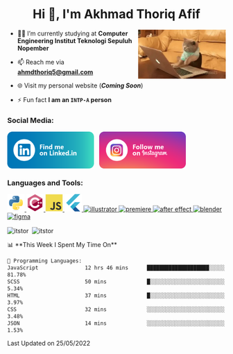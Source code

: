 <h1 align="center">Hi 👋, I'm Akhmad Thoriq Afif</h1>

<img align="right" src="https://raw.githubusercontent.com/itstor/itstor/main/images/cats.webp" style="width:40%;">

- 👨‍🎓 I’m currently studying at **Computer Engineering Institut Teknologi Sepuluh Nopember**

- 📫 Reach me via **ahmdthoriq5@gmail.com**

- 🌐 Visit my personal website (___**Coming Soon**___)

- ⚡ Fun fact **I am an `INTP-A` person**

<h3 align="left">Social Media:</h3>
<p align="left">
<a href="https://linkedin.com/in/akhmad-thoriq-afif" target="_blank"><img align="center" src="./images/linkedin.png" alt="akhmad-thoriq-afif" width="200" /></a>&nbsp;&nbsp;
<a href="https://instagram.com/ahmdthoriq_" target="_blank"><img align="center" src="./images/instagram.png" alt="ahmdthoriq_"width="200" /></a>
</p>

<h3 align="left">Languages and Tools:</h3>
<p align="left">
<a href="https://www.python.org" target="_blank"> <img src="https://raw.githubusercontent.com/devicons/devicon/master/icons/python/python-original.svg" alt="python" width="40" height="40"/> </a> 
<a href="https://www.w3schools.com/cpp/" target="_blank"> <img src="https://raw.githubusercontent.com/devicons/devicon/master/icons/cplusplus/cplusplus-original.svg" alt="cplusplus" width="40" height="40"/> </a> 
<a href="https://developer.mozilla.org/en-US/docs/Web/JavaScript" target="_blank"> <img src="https://raw.githubusercontent.com/devicons/devicon/master/icons/javascript/javascript-original.svg" alt="javascript" width="40" height="40"/> </a>
  <a href="https://flutter.dev/" target="_blank"> <img src="https://raw.githubusercontent.com/devicons/devicon/master/icons/flutter/flutter-original.svg" alt="javascript" width="40" height="40"/> </a>
<a href="https://www.adobe.com/in/products/illustrator.html" target="_blank"> <img src="https://www.vectorlogo.zone/logos/adobe_illustrator/adobe_illustrator-icon.svg" alt="illustrator" width="40" height="40"/> </a> 
<a href="https://www.adobe.com/in/products/premiere.html" target="_blank"> <img src="https://gitlab.svg.zone/monopolies/monopolies.net/raw/master/logos/adobe/Adobe_Premiere_Pro_Logo.svg" alt="premiere" width="40" height="40"/> </a> 
<a href="https://www.adobe.com/products/aftereffects.html" target="_blank"> <img src="https://raw.githubusercontent.com/rdimascio/icons/master/icons/aftereffects.svg" alt="after effect" width="40" height="40"/> </a> 
<a href="https://www.blender.org/" target="_blank"> <img src="https://upload.wikimedia.org/wikipedia/commons/0/0c/Blender_logo_no_text.svg" alt="blender" width="40" height="40"/> </a> 
  <a href="https://www.figma.com/" target="_blank"> <img src="https://upload.wikimedia.org/wikipedia/commons/3/33/Figma-logo.svg" alt="figma" width="40" height="40"/> </a> 
</p>

<p><img align="center" src="https://github-readme-stats.vercel.app/api?username=itstor&show_icons=true&locale=en&theme=nord" alt="itstor" height="170"/>&nbsp;&nbsp;<img align="center" src="https://github-readme-stats.vercel.app/api/top-langs?username=itstor&show_icons=true&locale=en&layout=compact&theme=nord" alt="itstor" height="170" /></p>
<!--START_SECTION:waka-->
📊 **This Week I Spent My Time On** 

```text
💬 Programming Languages: 
JavaScript               12 hrs 46 mins      ████████████████████░░░░░   81.78% 
SCSS                     50 mins             █░░░░░░░░░░░░░░░░░░░░░░░░   5.34% 
HTML                     37 mins             █░░░░░░░░░░░░░░░░░░░░░░░░   3.97% 
CSS                      32 mins             ░░░░░░░░░░░░░░░░░░░░░░░░░   3.48% 
JSON                     14 mins             ░░░░░░░░░░░░░░░░░░░░░░░░░   1.53%

```


 Last Updated on 25/05/2022
<!--END_SECTION:waka-->

